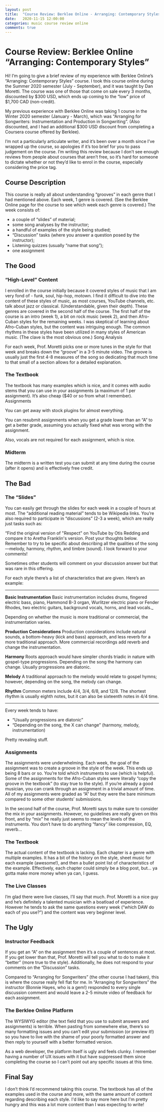 ```yaml
---
layout: post
title:  "Course Review: Berklee Online - Arranging: Contemporary Styles"
date:   2020-11-15 12:00:00
categories: music course review online
comments: true
---
```


# Course Review: Berklee Online “Arranging: Contemporary Styles”

Hi! I’m going to give a brief review of my experience with Berklee Online’s “Arranging: Contemporary Styles” course. I took this course online during the Summer 2020 semester (July - September), and it was taught by Dan Moretti. The course was one of those that come on sale every 3 months, discounted by $300 USD, which ends up coming to the “low" price of $1,700 CAD (non-credit).

My previous experience with Berklee Online was taking 1 course in the Winter 2020 semester (January - March), which was “Arranging for Songwriters: Instrumentation and Production in Songwriting”. (Also discounted, and I had an additional $300 USD discount from completing a Coursera course offered by Berklee).

I’m not a particularly articulate writer, and it’s been over a month since I’ve wrapped up the course, so apologies if it’s too brief for you to pass judgement on the course. I’m writing this review because I don’t see enough reviews from people about courses that aren’t free, so it’s hard for someone to dictate whether or not they’d like to enrol in the course, especially considering the price tag.

## Course Description
This course is really all about understanding “grooves” in each genre that I had mentioned above. Each week, 1 genre is covered. (See the Berklee Online page for the course to see which week each genre is covered.) The week consists of:

- a couple of “slides” of material;
- some song analyses by the instructor;
- a handful of examples of the style being studied;
- “Discussion” tasks (where you answer a question posed by the instructor);
- Listening quizzes (usually “name that song”);
- one assignment

## The Good

### “High-Level” Content

I enrolled in the course initially because it covered styles of music that I am very fond of - funk, soul, hip-hop, motown. I find it difficult to dive into the content of these styles of music, as most courses, YouTube channels, etc. talk about jazz or classical. (Understandable, given their depth). These genres are covered in the second half of the course. The first half of the course is an intro (week 1), a bit on rock music (week 2), and then Afro-Cuban styles for the remaining weeks. I was skeptical of learning about Afro-Cuban styles, but the content was intriguing enough. The common rhythms in these styles have been utilized in many styles of American music. (The clave is the most obvious one.)
Song Analysis

For each week, Prof. Moretti picks one or more tunes in the style for that week and breaks down the “groove” in a 3-5 minute video. The groove is usually just the first 4-8 measures of the song so dedicating that much time to that small of a section allows for a detailed explanation.

### The Textbook
The textbook has many examples which is nice, and it comes with audio stems that you can use in your assignments (a maximum of 1 per assignment). It’s also cheap ($40 or so from what I remember).
Assignments

You can get away with stock plugins for almost everything.

You can resubmit assignments when you get a grade lower than an “A” to get a better grade, assuming you actually fixed what was wrong with the assignment.

Also, vocals are not required for each assignment, which is nice.

### Midterm
The midterm is a written test you can submit at any time during the course (after it opens) and is effectively free credit.

## The Bad

### The “Slides”
You can easily get through the slides for each week in a couple of hours at most. The “additional reading material” tends to be Wikipedia links. You’re also required to participate in “discussions” (2-3 a week), which are really just tasks such as:

“Find the original version of "Respect" on YouTube by Otis Redding and compare it to Aretha Franklin's version. Post your thoughts below. Remember to try to be specific about describing all the qualities of the song—melody, harmony, rhythm, and timbre (sound). I look forward to your comments!

Sometimes other students will comment on your discussion answer but that was rare in this offering.

For each style there’s a list of characteristics that are given. Here’s an example:

---

**Basic Instrumentation**
Basic instrumentation includes drums, fingered electric bass, piano, Hammond B-3 organ, Wurlitzer electric piano or Fender Rhodes, two electric guitars, background vocals, horns, and lead vocals._

Depending on whether the music is more traditional or commercial, the instrumentation varies.

**Production Considerations**
Production considerations include natural sounds, a bottom-heavy (kick and bass) approach, and less reverb for a more traditional approach. More commercial recordings add reverb and change the instrumentation.

**Harmony**
Roots approach would have simpler chords triadic in nature with gospel-type progressions. Depending on the song the harmony can change. Usually progressions are diatonic.

**Melody**
A traditional approach to the melody would relate to gospel hymns; however, depending on the song, the melody can change.

**Rhythm**
Common meters include 4/4, 3/4, 6/8, and 12/8. The shortest rhythm is usually eighth notes, but it can also be sixteenth notes in 4/4 time.

---

Every week tends to have:
- “Usually progressions are diatonic”
- “Depending on the song, the X can change” (harmony, melody, instrumentation)

Pretty revealing stuff.

### Assignments
The assignments were underwhelming. Each week, the goal of the assignment was to create a groove in the style of the week. This ends up being 8 bars or so. You’re told which instruments to use (which is helpful). Some of the assignments for the Afro-Cuban styles were literally “copy the groove in the textbook” (to stay true to the style). If you’re already a good musician, you can crank through an assignment in a trivial amount of time. All of my assignments were graded as “A” but they were the bare minimum compared to some other students’ submissions.

In the second half of the course, Prof. Moretti says to make sure to consider the mix in your assignments. However, no guidelines are really given on this front, and by “mix” he really just seems to mean the levels of the instruments. You don’t have to do anything “fancy” like compression, EQ, reverb…

### The Textbook
The actual content of the textbook is lacking. Each chapter is a genre with multiple examples. It has a bit of the history on the style, sheet music for each example (awesome!), and then a bullet point list of characteristics of the example. Effectively, each chapter could simply be a blog post, but… ya gotta make more money when ya can, I guess.

### The Live Classes
I’m glad there were live classes, I’ll say that much. Prof. Moretti is a nice guy and he’s definitely a talented musician with a boatload of experience. However he tends to ask the same questions every week (“which DAW do each of you use?”) and the content was very beginner level.

## The Ugly

### Instructor Feedback

If you get an “A” on the assignment then it’s a couple of sentences at most. If you get lower than that, Prof. Moretti will tell you what to do to make it “better” (more true to the style). Additionally, he does not respond to your comments on the “Discussion” tasks.

Compared to “Arranging for Songwriters” (the other course I had taken), this is where the course really fell flat for me. In “Arranging for Songwriters” the instructor (Bonnie Hayes, who is a gem!) responded to every single discussion comment and would leave a 2-5 minute video of feedback for each assignment.

### The Berklee Online Platform
The WYSIWYG editor (the text field that you use to submit answers and assignments) is terrible. When pasting from somewhere else, there’s so many formatting issues and you can’t edit your submission (or preview it!) so you have to live with the shame of your poorly formatted answer and then reply to yourself with a better formatted version.

As a web developer, the platform itself is ugly and feels clunky. I remember having a number of UX issues with it but have suppressed them since completing the course so I can’t point out any specific issues at this time.

## Final Say
I don’t think I’d recommend taking this course. The textbook has all of the examples used in the course and more, with the same amount of content regarding describing each style. I'd like to say more here but I'm pretty hungry and this was a lot more content than I was expecting to write!
